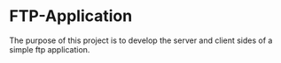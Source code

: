 # FTP-Application

The purpose of this project is to develop the server and client sides of a simple ftp application.
